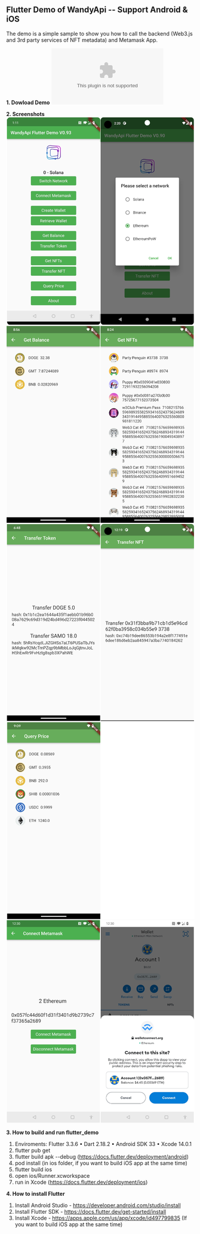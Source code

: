 ## Flutter Demo of WandyApi  -- Support Android & iOS  
  The demo is a simple sample to show you how to call the backend (Web3.js and 3rd party services of NFT metadata) and Metamask App.

**1. Dowload Demo** ![APK](flutter_demo_debug_v0.94.apk)
  
**2. Screenshots**  
![Screenshot](screenshots/Screenshot_1.png)
![Screenshot](screenshots/Screenshot_2.png)
![Screenshot](screenshots/Screenshot_3.png)
![Screenshot](screenshots/Screenshot_4.png)
![Screenshot](screenshots/Screenshot_5.png)
  
  
**3. How to build and run flutter_demo**
1. Enviroments: Flutter 3.3.6 • Dart 2.18.2 • Android SDK 33  • Xcode 14.0.1
2. flutter pub get
3. flutter build apk --debug   (https://docs.flutter.dev/deployment/android)
4. pod install (in ios folder, if you want to build iOS app at the same time)
5. flutter build ios 
6. open ios/Runner.xcworkspace 
7. run in Xcode (https://docs.flutter.dev/deployment/ios)
  
  
**4. How to install Flutter**
1. Install Android Studio - https://developer.android.com/studio/install
2. Install Flutter SDK - https://docs.flutter.dev/get-started/install
3. Install Xcode - https://apps.apple.com/us/app/xcode/id497799835 (If you want to build iOS app at the same time)
